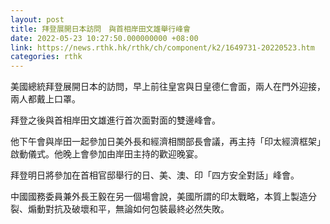 ```yaml
---
layout: post
title: 拜登展開日本訪問　與首相岸田文雄舉行峰會
date: 2022-05-23 10:27:50.000000000 +08:00
link: https://news.rthk.hk/rthk/ch/component/k2/1649731-20220523.htm
categories: rthk
---
```


美國總統拜登展開日本的訪問，早上前往皇宮與日皇德仁會面，兩人在門外迎接，兩人都戴上口罩。

拜登之後與首相岸田文雄進行首次面對面的雙邊峰會。

他下午會與岸田一起參加日美外長和經濟相關部長會議，再主持「印太經濟框架」啟動儀式。他晚上會參加由岸田主持的歡迎晚宴。

拜登明日將參加在首相官邸舉行的日、美、澳、印「四方安全對話」峰會。

中國國務委員兼外長王毅在另一個場會說，美國所謂的印太戰略，本質上製造分裂、煽動對抗及破壞和平，無論如何包裝最終必然失敗。

